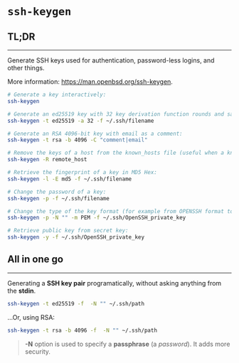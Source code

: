 # `ssh-keygen`

## **TL;DR**
---


Generate SSH keys used for authentication, password-less logins, and other things.

More information: <https://man.openbsd.org/ssh-keygen>.



```sh
# Generate a key interactively:
ssh-keygen

# Generate an ed25519 key with 32 key derivation function rounds and save the key to a specific file:
ssh-keygen -t ed25519 -a 32 -f ~/.ssh/filename

# Generate an RSA 4096-bit key with email as a comment:
ssh-keygen -t rsa -b 4096 -C "comment|email"

# Remove the keys of a host from the known_hosts file (useful when a known host has a new key):
ssh-keygen -R remote_host

# Retrieve the fingerprint of a key in MD5 Hex:
ssh-keygen -l -E md5 -f ~/.ssh/filename

# Change the password of a key:
ssh-keygen -p -f ~/.ssh/filename

# Change the type of the key format (for example from OPENSSH format to PEM), the file will be rewritten in-place:
ssh-keygen -p -N "" -m PEM -f ~/.ssh/OpenSSH_private_key

# Retrieve public key from secret key:
ssh-keygen -y -f ~/.ssh/OpenSSH_private_key
```



## All in one go
---

Generating a **SSH key pair** programatically, without asking anything from the **stdin**.


```sh
ssh-keygen -t ed25519 -f  -N "" ~/.ssh/path
```

...Or, using RSA:

```sh
ssh-keygen -t rsa -b 4096 -f  -N "" ~/.ssh/path
```

> **-N** option is used to specify a **passphrase** (a *password*). It adds more security.